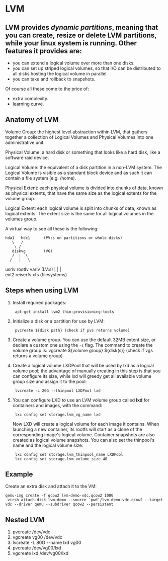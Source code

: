 # LVM

## LVM provides *dynamic partitions*, meaning that you can create, resize or delete LVM partitions, while your linux system is running. Other features it provides are:

* you can extend a logical volume over more than one disks.
* you can set up striped logical volumes, so that I/O can be distributed to all disks hosting the logical volume in parallel.
* you can take and rollback to snapshots.

Of course all these come to the price of:

* extra complexity.
* learning curve.

## Anatomy of LVM

Volume Group: the highest level abstraction within LVM, that gathers together a collection of Logical Volumes and Physical Volumes into one administrative unit.

Physical Volume: a hard disk or something that looks like a hard disk, like a software raid device.

Logical Volume: the equivalent of a disk partition in a non-LVM system. The Logical Volume is visible as a standard block device and as such it can contain a file system (e.g. /home).

Physical Extent: each physical volume is divided into chunks of data, known as physical extents, that have the same size as the logical extents for the volume group.

Logical Extent: each logical volume is split into chunks of data, known as logical extents. The extent size is the same for all logical volumes in the volumes group.

A virtual way to see all these is the following:

    hda1   hdc1      (PV:s on partitions or whole disks)                        
       \   /                                                                    
        \ /                                                                     
       diskvg        (VG)                                                       
       /  |  \                                                                  
      /   |   \                                                                 
  usrlv rootlv varlv (LV:s)
    |      |     |                                                              
 ext2  reiserfs  xfs (filesystems)                                        

## Steps when using LVM

1. Install required packages:

        apt-get install lvm2 thin-provisioning-tools
1. Initialize a disk or a partition for use by LVM:

        pvcreate ${disk path} (check if pvs returns volume)
1. Create a volume group. You can use the default 32MB extent size, or declare a custom one using the `-s` flag. The command to create the volume group is:
        vgcreate ${volume group} ${disk(s)} (check if vgs returns a volume group)
1. Create a logical volume LXDPool that will be used by lxd as a logical volume pool; the advantage of manually creating in this step is that you can configure its size, while lxd will greedy get all available volume group size and assign it to the pool:

        lvcreate -L 20G --thinpool LXDPool lxd
1. You can configure LXD to use an LVM volume group called **lxd** for containers and images, with the command:

        lxc config set storage.lvm_vg_name lxd
    Now LXD will create a logical volume for each image it contains. When launching a new container, its rootfs will start as a clone of the corresponding image's logical volume. Container snapshots are also created as logical volume snapshots. You can also set the thinpool's name and the logical volume size:

        lxc config set storage.lvm_thinpool_name LXDPool
        lxc config set storage.lvm_volume_size 40




## Example

Create an extra disk and attach it to the VM:

    qemu-img create -f qcow2 lvm-demo-vdc.qcow2 100G
     virsh attach-disk lvm-demo --source `pwd`/lvm-demo-vdc.qcow2 --target vdc --driver qemu --subdriver qcow2 --persistent


## Nested LVM

1. pvcreate /dev/vdc
1. vgcreate vg00 /dev/vdc
1. lvcreate -L 80G --name lxd vg00
1. pvcreate /dev/vg00/lxd
1. vgcreate lxd /dev/vg00/lxd


         
